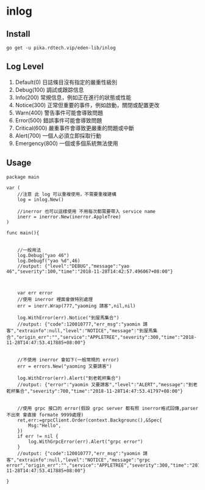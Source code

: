 # inlog



## Install

`go get -u pika.rdtech.vip/eden-lib/inlog`



## Log Level

1. Default(0) 日誌條目沒有指定的嚴重性級別
2. Debug(100) 調試或跟踪信息
3. Info(200) 常規信息，例如正在進行的狀態或性能
4. Notice(300) 正常但重要的事件，例如啟動，關閉或配置更改
5. Warn(400) 警告事件可能會導致問題
6. Error(500) 錯誤事件可能會導致問題
7. Critical(600) 嚴重事件會導致更嚴重的問題或中斷
8. Alert(700) 一個人必須立即採取行動
9. Emergency(800) 一個或多個系統無法使用


## Usage

``` golang
package main

var (
    //注意 此 log 可以重複使用，不需要重複建構
    log = inlog.New()

    //inerror 也可以這樣使用 不用每次都需要帶入 service name
    inerr = inerror.New(inerror.AppleTree)
)

func main(){


    //一般用法
    log.Debug("yao 46")
    log.Debugf("yao %d",46)
    //output: {"level":"DEBUG","message":"yao 46","severity":100,"time":"2018-11-28T14:42:57.496067+08:00"}



    var err error
    //使用 inerror 裡面會做特別處理 
    err = inerr.Wrap(777,"yaoming 請客",nil,nil)

    log.WithError(err).Notice("到屋馬集合")
    //output: {"code":120010777,"err_msg":"yaomin 請客","extrainfo":null,"level":"NOTICE","message":"到屋馬集合","origin_err":"","service":"APPLETREE","severity":300,"time":"2018-11-28T14:47:53.417885+08:00"}

    
    //不使用 inerror 會如下(一般常規的 error)
    err = errors.New("yaoming 又要請客")

    log.WithError(err).Alert("到老乾杯集合")
    //output: {"error":"yaomin 又要請客","level":"ALERT","message":"到老乾杯集合","severity":700,"time":"2018-11-28T14:47:53.41797+08:00"}


    //使用 grpc 接口的 error(假設 grpc server 都有照 inerror格式回傳,parser 不出來 會直接 formate 9999處理)
    ret,err:=grpcClient.Order(context.Backgrounc(),&Spec{
        Msg:"Hello",
    })
    if err != nil {
        log.WithGrpcError(err).Alert("grpc error")
    }
    //output: {"code":120010777,"err_msg":"yaomin 請客","extrainfo":null,"level":"NOTICE","message":"grpc error","origin_err":"","service":"APPLETREE","severity":300,"time":"2018-11-28T14:47:53.417885+08:00"}

}

```
